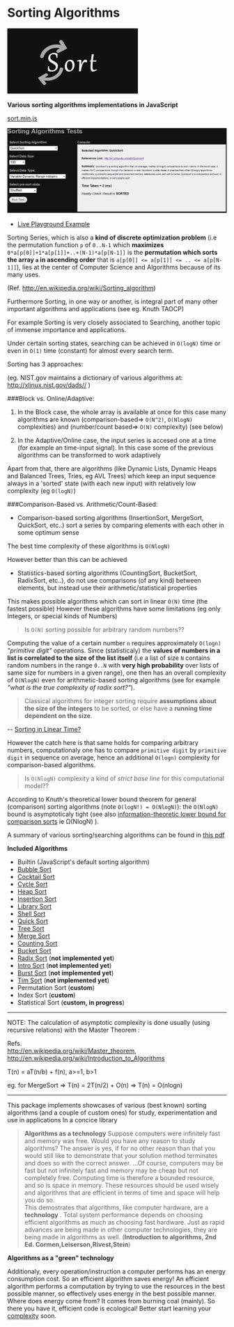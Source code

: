Sorting Algorithms
===================

![sort.js](/sort.jpg)


__Various sorting algorithms implementations in JavaScript__


[sort.min.js](https://raw.githubusercontent.com/foo123/SortingAlgorithms/master/test/js/sort.min.js)


[![screenshot](/test/screenshot.png)](http://foo123.github.io/examples/sorting-algorithms/)


* [Live Playground Example](http://foo123.github.io/examples/sorting-algorithms/)


Sorting Series, which is also a **kind of discrete optimization problem** (i.e the permutation function `p` of `0..N-1` which **maximizes** `0*a[p[0]]+1*a[p[1]]+..+(N-1)*a[p[N-1]]` is the **permutation which sorts the array `a` in ascending order** that is `a[p[0]] <= a[p[1]] <= .. <= a[p[N-1]]`), lies at the center of Computer Science and Algorithms because of its many uses.

(Ref. http://en.wikipedia.org/wiki/Sorting_algorithm)

Furthermore Sorting, in one way or another, is integral part of many other important algorithms and applications (see eg. Knuth TAOCP)

For example Sorting is very closely associated to Searching, another topic of immense importance and applications.

Under certain sorting states, searching can be achieved in `O(logN)` time or even in `O(1)` time (constant) for almost every search term.

Sorting has 3 approaches:

(eg. NIST.gov maintains a dictionary of various algorithms at:  http://xlinux.nist.gov/dads// )


###Block vs. Online/Adaptive:

1. In the Block case, the whole array is available at once
for this case many algorithms are known (comparison-based=> `O(N^2)`, `O(NlogN)` complexities) and (number/count based=> `O(N)` complexity) (see below)

2. In the Adaptive/Online case, the input series is
accesed one at a time (for example an time-input signal). In this case some of the previous algorithms can be transformed to work adaptively

Apart from that, there are algorithms (like Dynamic Lists, Dynamic Heaps and Balanced Trees, Tries, eg AVL Trees)
which keep an input sequence always in a 'sorted' state (with each new input) with relatively low complexity (eg `O(logN)`)


###Comparison-Based vs. Arithmetic/Count-Based:

* Comparison-based sorting algorithms (InsertionSort, MergeSort, QuickSort, etc..) sort
a series by comparing elements with each other in some optimum sense

The best time complexity of these algorithms is `O(NlogN)`

However better than this can be achieved

* Statistics-based sorting algorithms (CountingSort, BucketSort, RadixSort, etc..), do not use comparisons (of any kind) between elements, but instead use their arithmetic/statistical properties

This makes possible algorithms which can sort in linear `O(N)` time (the fastest possible)
However these algorithms have some limitations (eg only Integers, or special kinds of Numbers)


> Is `O(N)` sorting possible for arbitrary random numbers??


Computing the value of a certain number `n` requires approximately `O(logn)` *"primitive digit"* operations. Since (statisticaly) the **values of numbers in a list is correlated to the size of the list itself** (i.e a list of size `N` contains random numbers in the range `0..N` with **very high probability** over lists of same size for numbers in a given range), one then has an overall complexity of `O(NlogN)` even for arithmetic-based sorting algorithms (see for example *"what is the true complexity of radix sort?"*).

> Classical algorithms for integer sorting require **assumptions about the size of the integers** to be sorted, or else have a **running time dependent on the size**.

-- [Sorting in Linear Time?](https://www.cs.unc.edu/~plaisted/comp550/linear%20time%20sorting.pdf)

However the catch here is that same holds for comparing arbitrary numbers, computationaly one has to compare `primitive digit` by `primitive digit` in sequence on average, hence an additional `O(logn)` complexity for comparison-based algorithms.


> Is `O(NlogN)` complexity a kind of *strict base line* for this computational model??

According to Knuth's theoretical lower bound theorem for general (comparison) sorting algorithms (note `O(logN!) = O(NlogN)`): the `O(NlogN)` bound is asymptoticaly tight (see also [information-theoretic lower bound for comparison sorts](http://www.inf.fh-flensburg.de/lang/algorithmen/sortieren/lowerbounden.htm) ie &Omega;(NlogN) ).


A summary of various sorting/searching algorithms can be found in [this pdf](http://epaperpress.com/sortsearch/download/sortsearch.pdf)


**Included Algorithms**

* Builtin (JavaScript's default sorting algorithm)
* [Bubble Sort](http://en.wikipedia.org/wiki/Bubble_sort)
* [Cocktail Sort](http://en.wikipedia.org/wiki/Cocktail_shaker_sort)
* [Cycle Sort](http://en.wikipedia.org/wiki/Cycle_sort)
* [Heap Sort](http://en.wikipedia.org/wiki/Heap_sort)
* [Insertion Sort](http://en.wikipedia.org/wiki/Insertion_sort)
* [Library Sort](http://en.wikipedia.org/wiki/Library_sort)
* [Shell Sort](http://en.wikipedia.org/wiki/Shellsort)
* [Quick Sort](http://en.wikipedia.org/wiki/Quicksort)
* [Tree Sort](http://en.wikipedia.org/wiki/Tree_sort)
* [Merge Sort](http://en.wikipedia.org/wiki/Merge_sort)
* [Counting Sort](http://en.wikipedia.org/wiki/Counting_sort)
* [Bucket Sort](http://en.wikipedia.org/wiki/Bucket_sort)
* [Radix Sort](http://en.wikipedia.org/wiki/Radix_sort) (**not implemented yet**)
* [Intro Sort](https://en.wikipedia.org/wiki/Introsort) (**not implemented yet**)
* [Burst Sort](http://en.wikipedia.org/wiki/Burstsort) (**not implemented yet**)
* [Tim Sort](http://en.wikipedia.org/wiki/Timsort) (**not implemented yet**)
* Permutation Sort (**custom**)
* Index Sort (**custom**)
* Statistical Sort (**custom, in progress**)


------------------------------------------------------

NOTE: The calculation of asymptotic complexity is done usually (using recursive relations)
with the Master Theorem :

Refs.   
        http://en.wikipedia.org/wiki/Master_theorem, 
        http://en.wikipedia.org/wiki/Introduction_to_Algorithms
        

T(n) = aT(n/b) + f(n),  a>=1, b>1

eg. for MergeSort => T(n) = 2T(n/2) + O(n) =>  T(n) = O(nlogn)


---------------------------------------------------------

This package implements showcases of various (best known) sorting algorithms 
(and a couple of custom ones)
for study, experimentation and use in applications
In a concice library


> __Algorithms as a technology__   Suppose computers were infinitely fast and memory was free. Would you have any reason to study algorithms? The answer is yes, if for no other reason than that you would  still like to demonstrate that your solution method terminates and does so with the correct answer. 
 ...Of course, computers may be fast but not infinitely fast and memory may be cheap but not completely free. Computing time is therefore a  bounded resource, and so is space in memory. These resources should be used wisely and algorithms that are efficient in terms of time and space will help you do so.  
 This demostrates that algorithms, like computer hardware, are a __technology__ . Total system performance depends on choosing efficient algorithms as much as choosing fast hardware. Just as rapid advances are being made in other computer technologies, they are being made in algorithms as well. (__Introduction to algorithms, 2nd Ed. Cormen,Leiserson,Rivest,Stein__)
 
 
 
 __Algorithms as a "green" technology__
 
 Additionaly, every operation/instruction a computer performs has an energy consumption cost. So an efficient algorithm saves energy! 
 An efficient algorithm performs a computation by trying to use the resources in the best possible manner, so effectively uses energy in the best possible manner. 
 Where does energy come from? It comes from burning coal (mainly). 
 So there you have it, efficient code is ecological! 
 Better start learning your [complexity]( http://en.wikipedia.org/wiki/Computational_complexity_theory) soon.

